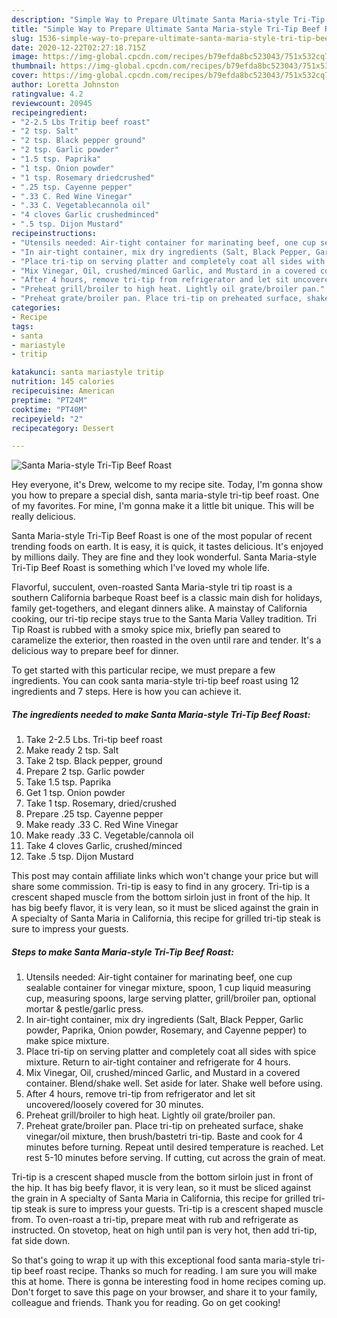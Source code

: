 ```yaml
---
description: "Simple Way to Prepare Ultimate Santa Maria-style Tri-Tip Beef Roast"
title: "Simple Way to Prepare Ultimate Santa Maria-style Tri-Tip Beef Roast"
slug: 1536-simple-way-to-prepare-ultimate-santa-maria-style-tri-tip-beef-roast
date: 2020-12-22T02:27:18.715Z
image: https://img-global.cpcdn.com/recipes/b79efda8bc523043/751x532cq70/santa-maria-style-tri-tip-beef-roast-recipe-main-photo.jpg
thumbnail: https://img-global.cpcdn.com/recipes/b79efda8bc523043/751x532cq70/santa-maria-style-tri-tip-beef-roast-recipe-main-photo.jpg
cover: https://img-global.cpcdn.com/recipes/b79efda8bc523043/751x532cq70/santa-maria-style-tri-tip-beef-roast-recipe-main-photo.jpg
author: Loretta Johnston
ratingvalue: 4.2
reviewcount: 20945
recipeingredient:
- "2-2.5 Lbs Tritip beef roast"
- "2 tsp. Salt"
- "2 tsp. Black pepper ground"
- "2 tsp. Garlic powder"
- "1.5 tsp. Paprika"
- "1 tsp. Onion powder"
- "1 tsp. Rosemary driedcrushed"
- ".25 tsp. Cayenne pepper"
- ".33 C. Red Wine Vinegar"
- ".33 C. Vegetablecannola oil"
- "4 cloves Garlic crushedminced"
- ".5 tsp. Dijon Mustard"
recipeinstructions:
- "Utensils needed: Air-tight container for marinating beef, one cup sealable container for vinegar mixture, spoon, 1 cup liquid measuring cup, measuring spoons, large serving platter, grill/broiler pan, optional mortar &amp; pestle/garlic press."
- "In air-tight container, mix dry ingredients (Salt, Black Pepper, Garlic powder, Paprika, Onion powder, Rosemary, and Cayenne pepper) to make spice mixture."
- "Place tri-tip on serving platter and completely coat all sides with spice mixture. Return to air-tight container and refrigerate for 4 hours."
- "Mix Vinegar, Oil, crushed/minced Garlic, and Mustard in a covered container. Blend/shake well. Set aside for later. Shake well before using."
- "After 4 hours, remove tri-tip from refrigerator and let sit uncovered/loosely covered for 30 minutes."
- "Preheat grill/broiler to high heat. Lightly oil grate/broiler pan."
- "Preheat grate/broiler pan. Place tri-tip on preheated surface, shake vinegar/oil mixture, then brush/bastetri tri-tip. Baste and cook for 4 minutes before turning. Repeat until desired temperature is reached. Let rest 5-10 minutes before serving. If cutting, cut across the grain of meat."
categories:
- Recipe
tags:
- santa
- mariastyle
- tritip

katakunci: santa mariastyle tritip 
nutrition: 145 calories
recipecuisine: American
preptime: "PT24M"
cooktime: "PT40M"
recipeyield: "2"
recipecategory: Dessert

---
```



![Santa Maria-style Tri-Tip Beef Roast](https://img-global.cpcdn.com/recipes/b79efda8bc523043/751x532cq70/santa-maria-style-tri-tip-beef-roast-recipe-main-photo.jpg)

Hey everyone, it's Drew, welcome to my recipe site. Today, I'm gonna show you how to prepare a special dish, santa maria-style tri-tip beef roast. One of my favorites. For mine, I'm gonna make it a little bit unique. This will be really delicious.

Santa Maria-style Tri-Tip Beef Roast is one of the most popular of recent trending foods on earth. It is easy, it is quick, it tastes delicious. It's enjoyed by millions daily. They are fine and they look wonderful. Santa Maria-style Tri-Tip Beef Roast is something which I've loved my whole life.

Flavorful, succulent, oven-roasted Santa Maria-style tri tip roast is a southern California barbeque Roast beef is a classic main dish for holidays, family get-togethers, and elegant dinners alike. A mainstay of California cooking, our tri-tip recipe stays true to the Santa Maria Valley tradition. Tri Tip Roast is rubbed with a smoky spice mix, briefly pan seared to caramelize the exterior, then roasted in the oven until rare and tender. It&#39;s a delicious way to prepare beef for dinner.


To get started with this particular recipe, we must prepare a few ingredients. You can cook santa maria-style tri-tip beef roast using 12 ingredients and 7 steps. Here is how you can achieve it.

<!--inarticleads1-->

##### The ingredients needed to make Santa Maria-style Tri-Tip Beef Roast:

1. Take 2-2.5 Lbs. Tri-tip beef roast
1. Make ready 2 tsp. Salt
1. Take 2 tsp. Black pepper, ground
1. Prepare 2 tsp. Garlic powder
1. Take 1.5 tsp. Paprika
1. Get 1 tsp. Onion powder
1. Take 1 tsp. Rosemary, dried/crushed
1. Prepare .25 tsp. Cayenne pepper
1. Make ready .33 C. Red Wine Vinegar
1. Make ready .33 C. Vegetable/cannola oil
1. Take 4 cloves Garlic, crushed/minced
1. Take .5 tsp. Dijon Mustard


This post may contain affiliate links which won&#39;t change your price but will share some commission. Tri-tip is easy to find in any grocery. Tri-tip is a crescent shaped muscle from the bottom sirloin just in front of the hip. It has big beefy flavor, it is very lean, so it must be sliced against the grain in A specialty of Santa Maria in California, this recipe for grilled tri-tip steak is sure to impress your guests. 

<!--inarticleads2-->

##### Steps to make Santa Maria-style Tri-Tip Beef Roast:

1. Utensils needed: Air-tight container for marinating beef, one cup sealable container for vinegar mixture, spoon, 1 cup liquid measuring cup, measuring spoons, large serving platter, grill/broiler pan, optional mortar &amp; pestle/garlic press.
1. In air-tight container, mix dry ingredients (Salt, Black Pepper, Garlic powder, Paprika, Onion powder, Rosemary, and Cayenne pepper) to make spice mixture.
1. Place tri-tip on serving platter and completely coat all sides with spice mixture. Return to air-tight container and refrigerate for 4 hours.
1. Mix Vinegar, Oil, crushed/minced Garlic, and Mustard in a covered container. Blend/shake well. Set aside for later. Shake well before using.
1. After 4 hours, remove tri-tip from refrigerator and let sit uncovered/loosely covered for 30 minutes.
1. Preheat grill/broiler to high heat. Lightly oil grate/broiler pan.
1. Preheat grate/broiler pan. Place tri-tip on preheated surface, shake vinegar/oil mixture, then brush/bastetri tri-tip. Baste and cook for 4 minutes before turning. Repeat until desired temperature is reached. Let rest 5-10 minutes before serving. If cutting, cut across the grain of meat.


Tri-tip is a crescent shaped muscle from the bottom sirloin just in front of the hip. It has big beefy flavor, it is very lean, so it must be sliced against the grain in A specialty of Santa Maria in California, this recipe for grilled tri-tip steak is sure to impress your guests. Tri-tip is a crescent shaped muscle from. To oven-roast a tri-tip, prepare meat with rub and refrigerate as instructed. On stovetop, heat on high until pan is very hot, then add tri-tip, fat side down. 

So that's going to wrap it up with this exceptional food santa maria-style tri-tip beef roast recipe. Thanks so much for reading. I am sure you will make this at home. There is gonna be interesting food in home recipes coming up. Don't forget to save this page on your browser, and share it to your family, colleague and friends. Thank you for reading. Go on get cooking!
